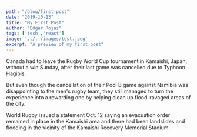 ```yaml
---
path: "/blog/first-post"
date: "2019-10-13"
title: "My First Post"
author: "Edgar Rojas"
tags: ['tech','react']  
image: '../../images/test.jpeg'
excerpt: "A preview of my first post"
---
```

Canada had to leave the Rugby World Cup tournament in Kamaishi, Japan, without a win Sunday, after their last game was cancelled due to Typhoon Hagibis.

But even though the cancellation of their Pool B game against Namibia was disappointing to the men's rugby team, they still managed to turn the experience into a rewarding one by helping clean up flood-ravaged areas of the city. 

World Rugby issued a statement Oct. 12 saying an evacuation order remained in place in the Kamaishi area and there had been landslides and flooding in the vicinity of the Kamaishi Recovery Memorial Stadium. 